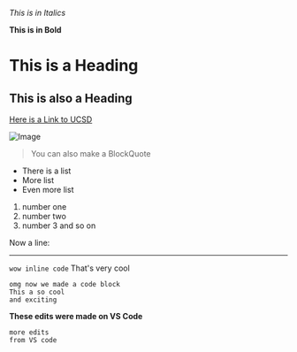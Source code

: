 *This is in Italics*

**This is in Bold**

This is a Heading
=================

## This is also a Heading

[Here is a Link to UCSD](https://ucsd.edu/)

![Image](https://upload.wikimedia.org/wikipedia/commons/1/18/UCSD_Seal.png)

> You can also make a BlockQuote

* There is a list
* More list
* Even more list

1. number one
2. number two
3. number 3 and so on

Now a line:
***

`wow inline code` That's very cool

```
omg now we made a code block
This a so cool
and exciting
```
**These edits were made on VS Code**

```
more edits
from VS code
```